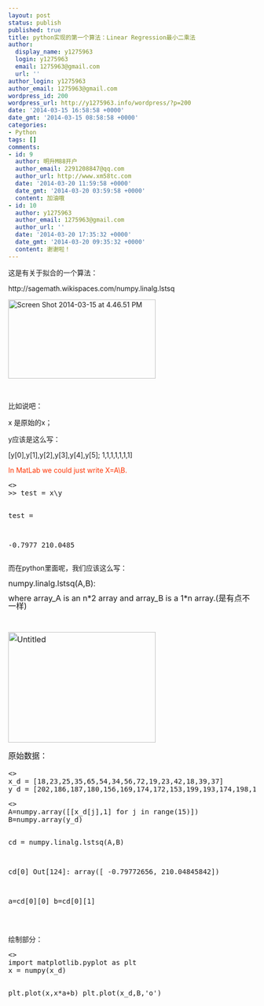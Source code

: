 ```yaml
---
layout: post
status: publish
published: true
title: python实现的第一个算法：Linear Regression最小二乘法
author:
  display_name: y1275963
  login: y1275963
  email: 1275963@gmail.com
  url: ''
author_login: y1275963
author_email: 1275963@gmail.com
wordpress_id: 200
wordpress_url: http://y1275963.info/wordpress/?p=200
date: '2014-03-15 16:58:58 +0000'
date_gmt: '2014-03-15 08:58:58 +0000'
categories:
- Python
tags: []
comments:
- id: 9
  author: 明升M88开户
  author_email: 2291208847@qq.com
  author_url: http://www.xm58tc.com
  date: '2014-03-20 11:59:58 +0000'
  date_gmt: '2014-03-20 03:59:58 +0000'
  content: 加油哦
- id: 10
  author: y1275963
  author_email: 1275963@gmail.com
  author_url: ''
  date: '2014-03-20 17:35:32 +0000'
  date_gmt: '2014-03-20 09:35:32 +0000'
  content: 谢谢啦！
---
```

<p>这是有关于拟合的一个算法：</p>
<p>http://sagemath.wikispaces.com/numpy.linalg.lstsq</p>
<p><a href="http://y1275963.info/wordpress/wp-content/uploads/2014/03/Screen-Shot-2014-03-15-at-4.46.51-PM.png"><img class="alignnone size-medium wp-image-202" alt="Screen Shot 2014-03-15 at 4.46.51 PM" src="http://y1275963.info/wordpress/wp-content/uploads/2014/03/Screen-Shot-2014-03-15-at-4.46.51-PM-300x161.png" width="300" height="161" /></a></p>
<p>&nbsp;</p>
<p>比如说吧：</p>
<p>x 是原始的x；</p>
<p>y应该是这么写：</p>
<p><span class="lang:matlab decode:true crayon-inline">[y[0],y[1],y[2],y[3],y[4],y[5]; 1,1,1,1,1,1,1]</span></p>
<p><span style="color: #ff3300;">In MatLab we could just write X=A\B.</span></p>
<pre class="lang:matlab decode:true">&lt;&gt;
&gt;&gt; test = x\y

test =

   -0.7977
  210.0485</pre>
<p>而在python里面呢，我们应该这么写：</p>
<p><span style="font-size: 1rem; line-height: 1;"><span class="lang:default decode:true  crayon-inline ">numpy.linalg.lstsq(A,B): </span> </span></p>
<p><span style="font-size: 1rem; line-height: 1;">where array_A is an n*2 array and array_B is a 1*n array.(是有点不一样)</span></p>
<p>&nbsp;</p>
<p><a style="line-height: 1.714285714; font-size: 1rem;" href="http://y1275963.info/wordpress/wp-content/uploads/2014/03/Untitled.png"><img class="alignnone size-medium wp-image-201" alt="Untitled" src="http://y1275963.info/wordpress/wp-content/uploads/2014/03/Untitled-300x225.png" width="300" height="225" /></a></p>
<p><span style="line-height: 1.714285714; font-size: 1rem;">原始数据：</span></p>
<pre class="lang:default decode:true">&lt;&gt;
x_d = [18,23,25,35,65,54,34,56,72,19,23,42,18,39,37]
y_d = [202,186,187,180,156,169,174,172,153,199,193,174,198,183,178]</pre>
<pre class="lang:default decode:true">&lt;&gt;
A=numpy.array([[x_d[j],1] for j in range(15)])
B=numpy.array(y_d)

cd = numpy.linalg.lstsq(A,B)

cd[0]
Out[124]: array([  -0.79772656,  210.04845842])

a=cd[0][0]
b=cd[0][1]</pre>
<p>&nbsp;</p>
<p>绘制部分：</p>
<pre class="lang:default decode:true crayon-selected">&lt;&gt;
import matplotlib.pyplot as plt
x = numpy(x_d)

plt.plot(x,x*a+b)
plt.plot(x_d,B,'o')</pre>
<p>&nbsp;</p>
<p>&nbsp;</p>
